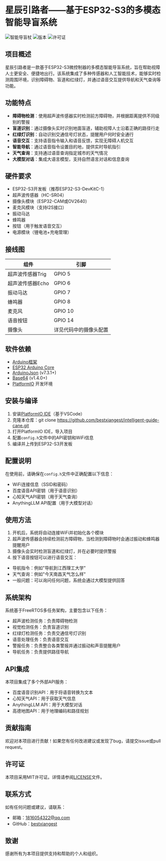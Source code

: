 # 星辰引路者——基于ESP32-S3的多模态智能导盲系统

![智能导盲杖](https://img.shields.io/badge/星辰引路者-ESP32--S3-blue)
![版本](https://img.shields.io/badge/版本-1.0.0-green)
![许可证](https://img.shields.io/badge/许可证-MIT-orange)

## 项目概述

星辰引路者是一款基于ESP32-S3微控制器的多模态智能导盲系统，旨在帮助视障人士更安全、便捷地出行。该系统集成了多种传感器和人工智能技术，能够实时检测周围环境，识别障碍物、盲道和红绿灯，并通过语音交互提供导航和天气查询等功能。

## 功能特点

- **障碍物检测**：使用超声波传感器实时检测前方障碍物，并根据距离提供不同级别的警报
- **盲道识别**：通过摄像头实时识别地面盲道，辅助视障人士沿着正确的路径行走
- **红绿灯识别**：自动识别交通信号灯状态，提醒用户何时安全通行
- **语音交互**：支持语音指令输入和语音反馈，实现无障碍人机交互
- **智能导航**：通过语音指令设置目的地，提供实时导航指引
- **天气查询**：支持通过语音查询指定城市的天气情况
- **大模型对话**：集成大语言模型，支持自然语言对话和信息查询

## 硬件要求

- ESP32-S3开发板（推荐ESP32-S3-DevKitC-1）
- 超声波传感器（HC-SR04）
- 摄像头模块（ESP32-CAM或OV2640）
- 麦克风模块（支持I2S接口）
- 振动马达
- 蜂鸣器
- 按钮（用于触发语音交互）
- 电源模块（锂电池+充电管理）

## 接线图

| 组件             | 引脚                   |
| ---------------- | ---------------------- |
| 超声波传感器Trig | GPIO 5                 |
| 超声波传感器Echo | GPIO 6                 |
| 振动马达         | GPIO 7                 |
| 蜂鸣器           | GPIO 8                 |
| 麦克风           | GPIO 10                |
| 语音按钮         | GPIO 14                |
| 摄像头           | 详见代码中的摄像头配置 |

## 软件依赖

- [Arduino框架](https://www.arduino.cc/)
- [ESP32 Arduino Core](https://github.com/espressif/arduino-esp32)
- [ArduinoJson](https://arduinojson.org/) (v7.3.1+)
- [Base64](https://github.com/Densaugeo/base64) (v1.4.0+)
- [PlatformIO](https://platformio.org/) 开发环境

## 安装与编译

1. 安装[PlatformIO IDE](https://platformio.org/platformio-ide)（基于VSCode）
2. 克隆本仓库：git clone https://github.com/bestxiangest/intelligent-guide-cane.git
3. 打开PlatformIO IDE，导入项目
4. 配置`config.h`文件中的API密钥和WiFi信息
5. 编译并上传到ESP32-S3开发板

## 配置说明

在使用前，请确保在`config.h`文件中正确配置以下信息：

- WiFi连接信息（SSID和密码）
- 百度语音API密钥（用于语音识别）
- 心知天气API密钥（用于天气查询）
- AnythingLLM API配置（用于大模型对话）

## 使用方法

1. 开机后，系统将自动连接WiFi并初始化各个模块
2. 超声波传感器会持续检测前方障碍物，当检测到障碍物时会通过振动和蜂鸣器提醒用户
3. 摄像头会实时检测盲道和红绿灯，并在必要时提供警报
4. 按下语音按钮可以进行语音交互：

- 导航指令：例如"导航到江西理工大学"
- 天气查询：例如"今天南昌天气怎么样"
- 一般问题：可以询问任何问题，系统会通过大模型提供回答

## 系统架构

系统基于FreeRTOS多任务架构，主要包含以下任务：

- 超声波检测任务：负责障碍物检测
- 视觉检测任务：负责盲道识别
- 红绿灯检测任务：负责交通信号灯识别
- 语音处理任务：负责语音交互
- 警报任务：负责整合各类警报并通过振动和声音提醒用户
- 导航任务：负责提供路径导航

## API集成

本项目集成了多个外部API服务：

- 百度语音识别API：用于将语音转换为文本
- 心知天气API：用于获取天气信息
- AnythingLLM API：用于大模型对话
- 高德地图API：用于地理编码和路径规划

## 贡献指南

欢迎对本项目进行贡献！如果您有任何改进建议或发现了bug，请提交issue或pull request。

## 许可证

本项目采用MIT许可证。详情请参阅[LICENSE](LICENSE)文件。

## 联系方式

如有任何问题或建议，请联系：

- 邮箱：1816054322@qq.com
- GitHub：[bestxiangest](https://github.com/bestxiangest)

## 致谢

感谢所有为本项目提供支持和帮助的个人和组织。

